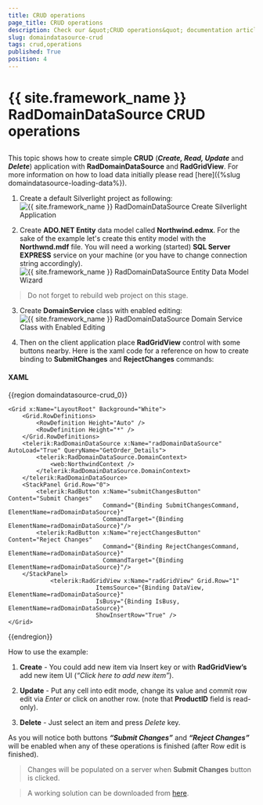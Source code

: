 ```yaml
---
title: CRUD operations
page_title: CRUD operations
description: Check our &quot;CRUD operations&quot; documentation article for the RadDomainDataSource {{ site.framework_name }} control.
slug: domaindatasource-crud
tags: crud,operations
published: True
position: 4
---
```


# {{ site.framework_name }} RadDomainDataSource CRUD operations



## 

This topic shows how to create simple __CRUD__ (___Create, Read, Update___ and ___Delete___) application with __RadDomainDataSource__ and __RadGridView__. For more information on how to load data initially please read [here]({%slug domaindatasource-loading-data%}).

1. Create a default Silverlight project as following:
 ![{{ site.framework_name }} RadDomainDataSource Create Silverlight Application](images/dds_getting_started1.png)



2. Create __ADO.NET Entity__ data model called __Northwind.edmx__. For the sake of the example let's create this entity model with the __Northwnd.mdf__ file. You will need a working (started) __SQL Server EXPRESS__ service on your machine (or you have to change connection string accordingly).
 ![{{ site.framework_name }} RadDomainDataSource Entity Data Model Wizard](images/crud_model_gridview.png)

> Do not forget to rebuild web project on this stage. 



3. Create __DomainService__ class with enabled editing:
![{{ site.framework_name }} RadDomainDataSource Domain Service Class with Enabled Editing](images/crud_domain_service_gridview.png)



4. Then on the client application place __RadGridView__ control with some buttons nearby. 
Here is the xaml code for a reference on how to create binding to __SubmitChanges__ and __RejectChanges__ commands:

#### __XAML__

{{region domaindatasource-crud_0}}

	<Grid x:Name="LayoutRoot" Background="White">
	    <Grid.RowDefinitions>
	        <RowDefinition Height="Auto" />
	        <RowDefinition Height="*" />
	    </Grid.RowDefinitions>
	    <telerik:RadDomainDataSource x:Name="radDomainDataSource" AutoLoad="True" QueryName="GetOrder_Details">
	        <telerik:RadDomainDataSource.DomainContext>
	            <web:NorthwindContext />
	        </telerik:RadDomainDataSource.DomainContext>
	    </telerik:RadDomainDataSource>
	    <StackPanel Grid.Row="0">
	        <telerik:RadButton x:Name="submitChangesButton" Content="Submit Changes" 
	                           Command="{Binding SubmitChangesCommand, ElementName=radDomainDataSource}" 
	                           CommandTarget="{Binding ElementName=radDomainDataSource}"/>
	        <telerik:RadButton x:Name="rejectChangesButton" Content="Reject Changes" 
	                           Command="{Binding RejectChangesCommand, ElementName=radDomainDataSource}" 
	                           CommandTarget="{Binding ElementName=radDomainDataSource}"/>
	    </StackPanel>
	            <telerik:RadGridView x:Name="radGridView" Grid.Row="1" 
	                         ItemsSource="{Binding DataView, ElementName=radDomainDataSource}" 
	                         IsBusy="{Binding IsBusy, ElementName=radDomainDataSource}" 
	                         ShowInsertRow="True" />
	</Grid>
{{endregion}}





How to use the example:

1. __Create__ - You could add new item via Insert key or with __RadGridView’s__ add new item UI (_“Click here to add new item”_). 

1. __Update__ - Put any cell into edit mode, change its value and commit row edit via _Enter_ or click on another row. (note that __ProductID__ field is read-only). 

1. __Delete__ - Just select an item and press _Delete_ key. 



As you will notice both buttons ___“Submit Changes”___ and ___“Reject Changes”___ will be enabled when any of these operations is finished (after Row edit is finished).

> Changes will be populated on a server when __Submit Changes__ button is clicked.

>A working solution can be downloaded from [here](http://blogs.telerik.com/blogs/posts/10-12-28/creating-crud-application-with-raddomaindatasource-for-silverlight.aspx).


